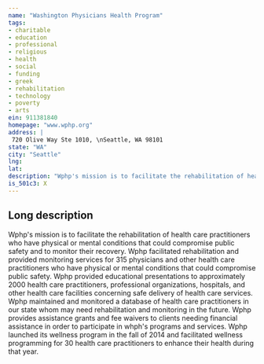 ```yaml
---
name: "Washington Physicians Health Program"
tags:
- charitable
- education
- professional
- religious
- health
- social
- funding
- greek
- rehabilitation
- technology
- poverty
- arts
ein: 911381840
homepage: "www.wphp.org"
address: |
 720 Olive Way Ste 1010, \nSeattle, WA 98101
state: "WA"
city: "Seattle"
lng: 
lat: 
description: "Wphp's mission is to facilitate the rehabilitation of health care practitioners who have physical or mental conditions that could compromise public safety and to monitor their recovery. "
is_501c3: X
---
```


## Long description

Wphp's mission is to facilitate the rehabilitation of health care practitioners who have physical or mental conditions that could compromise public safety and to monitor their recovery. Wphp facilitated rehabilitation and provided monitoring services for 315 physicians and other health care practitioners who have physical or mental conditions that could compromise public safety. Wphp provided educational presentations to approximately 2000 health care practitioners, professional organizations, hospitals, and other health care facilities concerning safe delivery of health care services. Wphp maintained and monitored a database of health care practitioners in our state whom may need rehabilitation and monitoring in the future. Wphp provides assistance grants and fee waivers to clients needing financial assistance in order to participate in whph's programs and services. Wphp launched its wellness program in the fall of 2014 and facilitated wellness programming for 30 health care practitioners to enhance their health during that year. 
